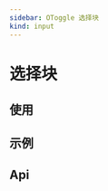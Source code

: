 ```yaml
---
sidebar: OToggle 选择块
kind: input
---
```


# 选择块

## 使用

<!-- @usage toggleUsage -->

## 示例

<!-- @case ToggleCheckbox -->
<!-- @case ToggleMinAndMax -->
<!-- @case ToggleOnly -->
<!-- @case ToggleRadio -->

## Api

<!-- @api OToggle -->